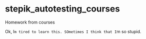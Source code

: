 # stepik_autotesting_courses
Homework from courses

Ok, I`m tired to learn this. SOmetimes I think that I`m so stupid.